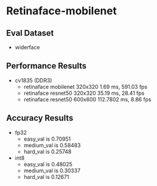 # Retinaface-mobilenet

## Eval Dataset
- widerface

## Performance Results
- cv1835 (DDR3)
    - retinaface mobilenet 320x320  1.69 ms, 591.03 fps
    - retinaface resnet50 320x320   35.19 ms, 28.41 fps
    - retinaface resnet50 600x600   112.7802 ms, 8.86 fps

## Accuracy Results
- fp32
    - easy_val is 0.70951
    - medium_val is 0.58483
    - hard_val is 0.25748
- int8
    - easy_val is 0.48025
    - medium_val is 0.30337
    - hard_val is 0.12671